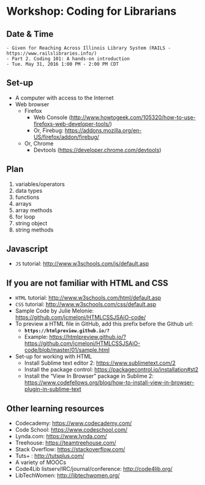 Workshop: Coding for Librarians
===================================== 

## Date & Time

    - Given for Reaching Across Illinois Library System (RAILS - https://www.railslibraries.info/)
    - Part 2. Coding 101: A hands-on introduction 
    - Tue. May 31, 2016 1:00 PM - 2:00 PM CDT

## Set-up

- A computer with access to the Internet
- Web browser
    - Firefox 
        - Web Console (http://www.howtogeek.com/105320/how-to-use-firefoxs-web-developer-tools/)
        - Or, Firebug: https://addons.mozilla.org/en-US/firefox/addon/firebug/
    - Or, Chrome 
        - Devtools (https://developer.chrome.com/devtools)

## Plan

1. variables/operators
2. data types
3. functions 
4. arrays
5. array methods 
6. for loop
7. string object 
8. string methods

## Javascript

- `JS` tutorial: http://www.w3schools.com/js/default.asp

## If you are not familiar with HTML and CSS

- `HTML` tutorial: http://www.w3schools.com/html/default.asp
- `CSS` tutorial: http://www.w3schools.com/css/default.asp
- Sample Code by Julie Melonie: 
https://github.com/jcmeloni/HTMLCSSJSAiO-code/
- To preview a HTML file in GitHub, add this prefix before the Github url: 
    - **`https://htmlpreview.github.io/?`**
    - Example: https://htmlpreview.github.io/?https://github.com/jcmeloni/HTMLCSSJSAiO-code/blob/master/01/sample.html
- Set-up for working with HTML
    - Install Sublime text editor 2: https://www.sublimetext.com/2 
    - Install the package control: https://packagecontrol.io/installation#st2
    - Install the “View In Browser” package in Sublime 2: https://www.codefellows.org/blog/how-to-install-view-in-browser-plugin-in-sublime-text



## Other learning resources

- Codecademy: https://www.codecademy.com/
- Code School: https://www.codeschool.com/
- Lynda.com: https://www.lynda.com/ 
- Treehouse: https://teamtreehouse.com/
- Stack Overflow: https://stackoverflow.com/
- Tuts+ : http://tutsplus.com/
- A variety of MOOCs
- Code4Lib listserv/IRC/journal/conference: http://code4lib.org/
- LibTechWomen: http://libtechwomen.org/



